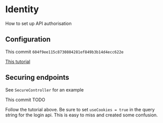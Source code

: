 # Identity

How to set up API authorisation

## Configuration

This commit `604f9ee115c8730804281ef849b3b14d4ecc622e`

[This tutorial](https://learn.microsoft.com/en-us/aspnet/core/security/authentication/identity-api-authorization?view=aspnetcore-8.0)

## Securing endpoints

See `SecureController` for an example

This commit TODO

Follow the tutorial above. Be sure to set `useCookies = true` in the query string for the login api. This is easy to miss and created some confusion.
